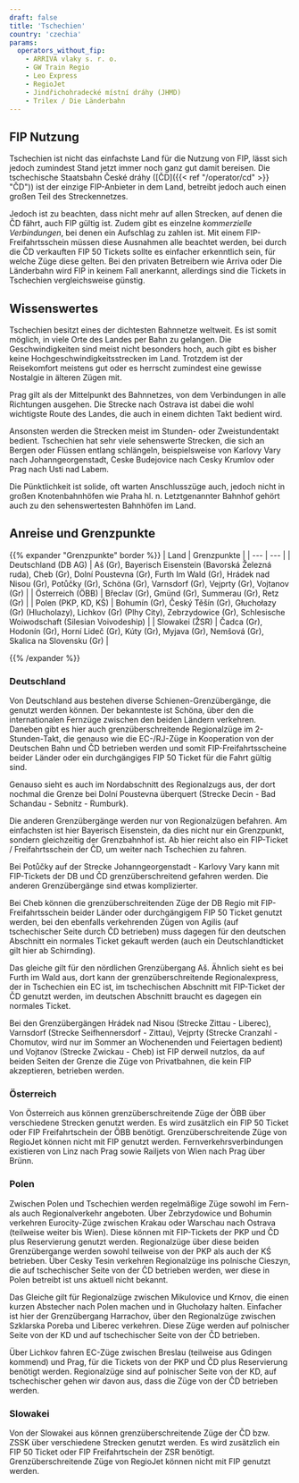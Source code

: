 ```yaml
---
draft: false
title: 'Tschechien'
country: 'czechia'
params:
  operators_without_fip:
    - ARRIVA vlaky s. r. o.
    - GW Train Regio
    - Leo Express
    - RegioJet
    - Jindřichohradecké místní dráhy (JHMD)
    - Trilex / Die Länderbahn
---
```


## FIP Nutzung

Tschechien ist nicht das einfachste Land für die Nutzung von FIP, lässt sich jedoch zumindest Stand jetzt immer noch ganz gut damit bereisen. Die tschechische Staatsbahn České dráhy ([ČD]({{< ref "/operator/cd" >}} "ČD")) ist der einzige FIP-Anbieter in dem Land, betreibt jedoch auch einen großen Teil des Streckennetzes.

Jedoch ist zu beachten, dass nicht mehr auf allen Strecken, auf denen die ČD fährt, auch FIP gültig ist. Zudem gibt es einzelne _kommerzielle Verbindungen_, bei denen ein Aufschlag zu zahlen ist. Mit einem FIP-Freifahrtsschein müssen diese Ausnahmen alle beachtet werden, bei durch die ČD verkauften FIP 50 Tickets sollte es einfacher erkenntlich sein, für welche Züge diese gelten. Bei den privaten Betreibern wie Arriva oder Die Länderbahn wird FIP in keinem Fall anerkannt, allerdings sind die Tickets in Tschechien vergleichsweise günstig.

## Wissenswertes

Tschechien besitzt eines der dichtesten Bahnnetze weltweit. Es ist somit möglich, in viele Orte des Landes per Bahn zu gelangen. Die Geschwindigkeiten sind meist nicht besonders hoch, auch gibt es bisher keine Hochgeschwindigkeitsstrecken im Land. Trotzdem ist der Reisekomfort meistens gut oder es herrscht zumindest eine gewisse Nostalgie in älteren Zügen mit.

Prag gilt als der Mittelpunkt des Bahnnetzes, von dem Verbindungen in alle Richtungen ausgehen. Die Strecke nach Ostrava ist dabei die wohl wichtigste Route des Landes, die auch in einem dichten Takt bedient wird.

Ansonsten werden die Strecken meist im Stunden- oder Zweistundentakt bedient. Tschechien hat sehr viele sehenswerte Strecken, die sich an Bergen oder Flüssen entlang schlängeln, beispielsweise von Karlovy Vary nach Johanngeorgenstadt, Ceske Budejovice nach Cesky Krumlov oder Prag nach Usti nad Labem.

Die Pünktlichkeit ist solide, oft warten Anschlusszüge auch, jedoch nicht in großen Knotenbahnhöfen wie Praha hl. n. Letztgenannter Bahnhof gehört auch zu den sehenswertesten Bahnhöfen im Land.

## Anreise und Grenzpunkte

{{% expander "Grenzpunkte" border %}}
| Land | Grenzpunkte |
| --- | --- |
| Deutschland (DB AG) | Aš (Gr), Bayerisch Eisenstein (Bavorská Železná ruda), Cheb (Gr), Dolní Poustevna (Gr), Furth Im Wald (Gr), Hrádek nad Nisou (Gr), Potůčky (Gr), Schöna (Gr), Varnsdorf (Gr), Vejprty (Gr), Vojtanov (Gr) |
| Österreich (ÖBB) | Břeclav (Gr), Gmünd (Gr), Summerau (Gr), Retz (Gr) |
| Polen (PKP, KD, KŚ) | Bohumín (Gr), Český Těšín (Gr), Głuchołazy (Gr) (Hlucholazy), Lichkov (Gr) (Plhy City), Zebrzydowice (Gr), Schlesische Woiwodschaft (Silesian Voivodeship) |
| Slowakei (ŽSR) | Čadca (Gr), Hodonín (Gr), Horní Lideč (Gr), Kúty (Gr), Myjava (Gr), Nemšová (Gr), Skalica na Slovensku (Gr) |

{{% /expander %}}

### Deutschland
Von Deutschland aus bestehen diverse Schienen-Grenzübergänge, die genutzt werden können. Der bekannteste ist Schöna, über den die internationalen Fernzüge zwischen den beiden Ländern verkehren. Daneben gibt es hier auch grenzüberschreitende Regionalzüge im 2-Stunden-Takt, die genauso wie die EC-/RJ-Züge in Kooperation von der Deutschen Bahn und ČD betrieben werden und somit FIP-Freifahrtsscheine beider Länder oder ein durchgängiges FIP 50 Ticket für die Fahrt gültig sind.

Genauso sieht es auch im Nordabschnitt des Regionalzugs aus, der dort nochmal die Grenze bei Dolní Poustevna überquert (Strecke Decin - Bad Schandau - Sebnitz - Rumburk).

Die anderen Grenzübergänge werden nur von Regionalzügen befahren. Am einfachsten ist hier Bayerisch Eisenstein, da dies nicht nur ein Grenzpunkt, sondern gleichzeitig der Grenzbahnhof ist. Ab hier reicht also ein FIP-Ticket / Freifahrtsschein der ČD, um weiter nach Tschechien zu fahren.

Bei Potůčky auf der Strecke Johanngeorgenstadt - Karlovy Vary kann mit FIP-Tickets der DB und ČD grenzüberschreitend gefahren werden. Die anderen Grenzübergänge sind etwas komplizierter.

Bei Cheb können die grenzüberschreitenden Züge der DB Regio mit FIP-Freifahrtsschein beider Länder oder durchgängigem FIP 50 Ticket genutzt werden, bei den ebenfalls verkehrenden Zügen von Agilis (auf tschechischer Seite durch ČD betrieben) muss dagegen für den deutschen Abschnitt ein normales Ticket gekauft werden (auch ein Deutschlandticket gilt hier ab Schirnding).

Das gleiche gilt für den nördlichen Grenzübergang Aš. Ähnlich sieht es bei Furth im Wald aus, dort kann der grenzüberschreitende Regionalexpress, der in Tschechien ein EC ist, im tschechischen Abschnitt mit FIP-Ticket der ČD genutzt werden, im deutschen Abschnitt braucht es dagegen ein normales Ticket.

Bei den Grenzübergängen Hrádek nad Nisou (Strecke Zittau - Liberec), Varnsdorf (Strecke Seifhennersdorf - Zittau), Vejprty (Strecke Cranzahl - Chomutov, wird nur im Sommer an Wochenenden und Feiertagen bedient) und Vojtanov (Strecke Zwickau - Cheb) ist FIP derweil nutzlos, da auf beiden Seiten der Grenze die Züge von Privatbahnen, die kein FIP akzeptieren, betrieben werden.

### Österreich

Von Österreich aus können grenzüberschreitende Züge der ÖBB über verschiedene Strecken genutzt werden. Es wird zusätzlich ein FIP 50 Ticket oder FIP Freifahrtschein der ÖBB benötigt. Grenzüberschreitende Züge von RegioJet können nicht mit FIP genutzt werden. Fernverkehrsverbindungen existieren von Linz nach Prag sowie Railjets von Wien nach Prag über Brünn.

### Polen

Zwischen Polen und Tschechien werden regelmäßige Züge sowohl im Fern- als auch Regionalverkehr angeboten. Über Zebrzydowice und Bohumin verkehren Eurocity-Züge zwischen Krakau oder Warschau nach Ostrava (teilweise weiter bis Wien). Diese können mit FIP-Tickets der PKP und ČD plus Reservierung genutzt werden. Regionalzüge über diese beiden Grenzübergange werden sowohl teilweise von der PKP als auch der KŚ betrieben. Über Cesky Tesin verkehren Regionalzüge ins polnische Cieszyn, die auf tschechischer Seite von der ČD betrieben werden, wer diese in Polen betreibt ist uns aktuell nicht bekannt.

Das Gleiche gilt für Regionalzüge zwischen Mikulovice und Krnov, die einen kurzen Abstecher nach Polen machen und in Głuchołazy halten. Einfacher ist hier der Grenzübergang Harrachov, über den Regionalzüge zwischen Szklarska Poreba und Liberec verkehren. Diese Züge werden auf polnischer Seite von der KD und auf tschechischer Seite von der ČD betrieben.

Über Lichkov fahren EC-Züge zwischen Breslau (teilweise aus Gdingen kommend) und Prag, für die Tickets von der PKP und ČD plus Reservierung benötigt werden. Regionalzüge sind auf polnischer Seite von der KD, auf tschechischer gehen wir davon aus, dass die Züge von der ČD betrieben werden.

### Slowakei

Von der Slowakei aus können grenzüberschreitende Züge der ČD bzw. ZSSK über verschiedene Strecken genutzt werden. Es wird zusätzlich ein FIP 50 Ticket oder FIP Freifahrtschein der ZSR benötigt. Grenzüberschreitende Züge von RegioJet können nicht mit FIP genutzt werden.
